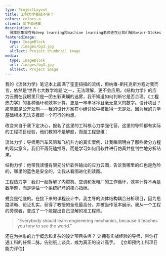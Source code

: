 ```yaml
---
type: ProjectLayout
title: 工科力学基础不够？
colors: colors-a
client: 留下直通车
description: >-
  很难想象现在有deep learning和machine learning老师还在让我们解Navier-Stokes方程，两百年的流体力学就这？没有流体力学老子还不是照样坐飞机？为什么浦东飞LA比LA飞浦东时间要短，你不会还在和家长解释地球自转吧？
featuredImage:
  type: ImageBlock
  url: /images/bg3.jpg
  altText: Project thumbnail image
media:
  type: ImageBlock
  url: /images/bg3.jpg
  altText: Project image
---
```


我的《流体力学》笔记本上画满了歪歪扭扭的流线，但纳维-斯托克斯方程对我而言，依然是‘世界七大数学难题’之一，无法理解，更不会应用。《结构力学》的应力云图在我眼里只是一团五彩斑斓的迷雾，我不知道如何判断它是否合理。《工程热力学》的各种循环和效率计算，更是一串串冰冷且毫无意义的数字。设计项目？那简直是公开处刑——我的设计方案在小组讨论中被批得一无是处，因为我的力学基础根本无法支撑起一个可行的构想。

改变来自于我下定决心，报名了这里的工科核心力学强化营。这里的导师都有实际的工程项目经验，他们教的不是解题，而是工程思维：

流体力学：导师用汽车风阻和飞机升力的真实案例，让我瞬间明白了那些微分方程的现实意义。我们不再死磕推导，而是学习如何用软件进行仿真并批判性地分析结果。

结构力学：他带我读懂有限元分析软件输出的应力云图，告诉我哪里的红色是危险的，哪里的蓝色是安全的，让我从看图进化到读图。

工程热力学：我们一起拆解了内燃机、空调和发电厂的工作循环，效率计算不再是数学题，而是评估一个系统好坏的核心指标。

蜕变是彻底的。在接下来的课程设计中，我主导的流体结构耦合分析项目，因为思路清晰、论证扎实，获得了教授的全班最高分，并被当作范本展示。我从一个工程的旁观者，变成了一个能提出自己见解的准工程师。
> “Everybody should learn engineering mechanics, because it teaches you how to see the world.”

还在为抽象的力学概念和复杂的设计项目头疼？
让拥有实战经验的导师，带你打通工科的任督二脉。告别纸上谈兵，成为真正的设计高手。
【立即预约工科项目能力评估】
